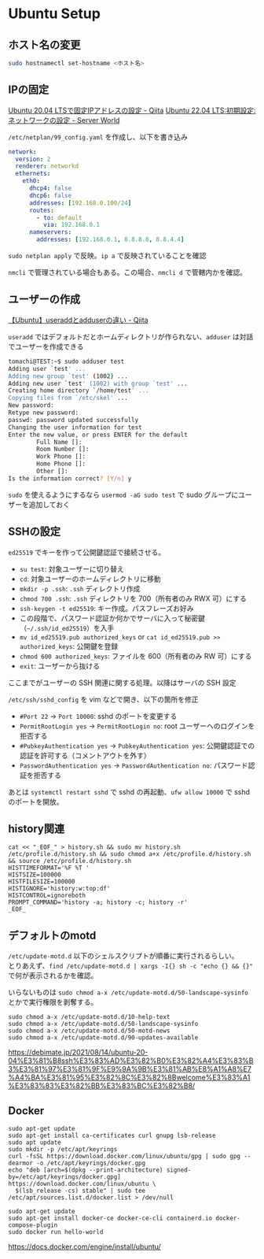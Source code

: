 # Ubuntu Setup

## ホスト名の変更

```bash
sudo hostnamectl set-hostname <ホスト名>
```

## IPの固定

[Ubuntu 20.04 LTSで固定IPアドレスの設定 - Qiita](https://qiita.com/zen3/items/757f96cbe522a9ad397d)
[Ubuntu 22.04 LTS:初期設定:ネットワークの設定 - Server World](https://www.server-world.info/query?os=Ubuntu_22.04&p=initial_conf&f=3)

`/etc/netplan/99_config.yaml` を作成し、以下を書き込み

```yaml
network:
  version: 2
  renderer: networkd
  ethernets:
    eth0:
      dhcp4: false
      dhcp6: false
      addresses: [192.168.0.100/24]
      routes:
        - to: default
          via: 192.168.0.1
      nameservers:
        addresses: [192.168.0.1, 8.8.8.8, 8.8.4.4]
```

`sudo netplan apply` で反映。`ip a` で反映されていることを確認

`nmcli` で管理されている場合もある。この場合、`nmcli d` で管轄内かを確認。

## ユーザーの作成

[【Ubuntu】useraddとadduserの違い - Qiita](https://qiita.com/kaitoland/items/386ebc94c3efa17bbecb)

`useradd` ではデフォルトだとホームディレクトリが作られない、`adduser` は対話でユーザーを作成できる

```bash
tomachi@TEST:~$ sudo adduser test
Adding user `test' ...
Adding new group `test' (1002) ...
Adding new user `test' (1002) with group `test' ...
Creating home directory `/home/test' ...
Copying files from `/etc/skel' ...
New password:
Retype new password:
passwd: password updated successfully
Changing the user information for test
Enter the new value, or press ENTER for the default
        Full Name []:
        Room Number []:
        Work Phone []:
        Home Phone []:
        Other []:
Is the information correct? [Y/n] y
```

`sudo` を使えるようにするなら `usermod -aG sudo test` で sudo グループにユーザーを追加しておく

## SSHの設定

`ed25519` でキーを作って公開鍵認証で接続させる。

- `su test`: 対象ユーザーに切り替え
- `cd`: 対象ユーザーのホームディレクトリに移動
- `mkdir -p .ssh`: `.ssh` ディレクトリ作成
- `chmod 700 .ssh`: `.ssh` ディレクトリを 700（所有者のみ RWX 可）にする
- `ssh-keygen -t ed25519`: キー作成。パスフレーズお好み
- この段階で、パスワード認証か何かでサーバに入って秘密鍵（`~/.ssh/id_ed25519`）を入手
- `mv id_ed25519.pub authorized_keys` or `cat id_ed25519.pub >> authorized_keys`: 公開鍵を登録
- `chmod 600 authorized_keys`: ファイルを 600（所有者のみ RW 可）にする
- `exit`: ユーザーから抜ける

ここまでがユーザーの SSH 関連に関する処理。以降はサーバの SSH 設定

`/etc/ssh/sshd_config` を vim などで開き、以下の箇所を修正

- `#Port 22` → `Port 10000`: sshd のポートを変更する
- `PermitRootLogin yes` → `PermitRootLogin no`: root ユーザーへのログインを拒否する
- `#PubkeyAuthentication yes` → `PubkeyAuthentication yes`: 公開鍵認証での認証を許可する（コメントアウトを外す）
- `PasswordAuthentication yes` → `PasswordAuthentication no`: パスワード認証を拒否する

あとは `systemctl restart sshd` で sshd の再起動、`ufw allow 10000` で sshd のポートを開放。

## history関連

```shell
cat << "_EOF_" > history.sh && sudo mv history.sh /etc/profile.d/history.sh && sudo chmod a+x /etc/profile.d/history.sh && source /etc/profile.d/history.sh
HISTTIMEFORMAT='%F %T '
HISTSIZE=100000
HISTFILESIZE=100000
HISTIGNORE='history:w:top:df'
HISTCONTROL=ignoreboth
PROMPT_COMMAND='history -a; history -c; history -r'
_EOF_
```

## デフォルトのmotd

`/etc/update-motd.d` 以下のシェルスクリプトが順番に実行されるらしい。  
とりあえず、`find /etc/update-motd.d | xargs -I{} sh -c "echo {} && {}"` で何が表示されるかを確認。

いらないものは `sudo chmod a-x /etc/update-motd.d/50-landscape-sysinfo` とかで実行権限を剥奪する。

```shell
sudo chmod a-x /etc/update-motd.d/10-help-text
sudo chmod a-x /etc/update-motd.d/50-landscape-sysinfo
sudo chmod a-x /etc/update-motd.d/50-motd-news
sudo chmod a-x /etc/update-motd.d/90-updates-available
```

https://debimate.jp/2021/08/14/ubuntu-20-04%E3%81%B8ssh%E3%83%AD%E3%82%B0%E3%82%A4%E3%83%B3%E3%81%97%E3%81%9F%E9%9A%9B%E3%81%AB%E8%A1%A8%E7%A4%BA%E3%81%95%E3%82%8C%E3%82%8Bwelcome%E3%83%A1%E3%83%83%E3%82%BB%E3%83%BC%E3%82%B8/

## Docker

```shell
sudo apt-get update
sudo apt-get install ca-certificates curl gnupg lsb-release
sudo apt update
sudo mkdir -p /etc/apt/keyrings
curl -fsSL https://download.docker.com/linux/ubuntu/gpg | sudo gpg --dearmor -o /etc/apt/keyrings/docker.gpg
echo "deb [arch=$(dpkg --print-architecture) signed-by=/etc/apt/keyrings/docker.gpg] https://download.docker.com/linux/ubuntu \
  $(lsb_release -cs) stable" | sudo tee /etc/apt/sources.list.d/docker.list > /dev/null

sudo apt-get update
sudo apt-get install docker-ce docker-ce-cli containerd.io docker-compose-plugin
sudo docker run hello-world
```

https://docs.docker.com/engine/install/ubuntu/
